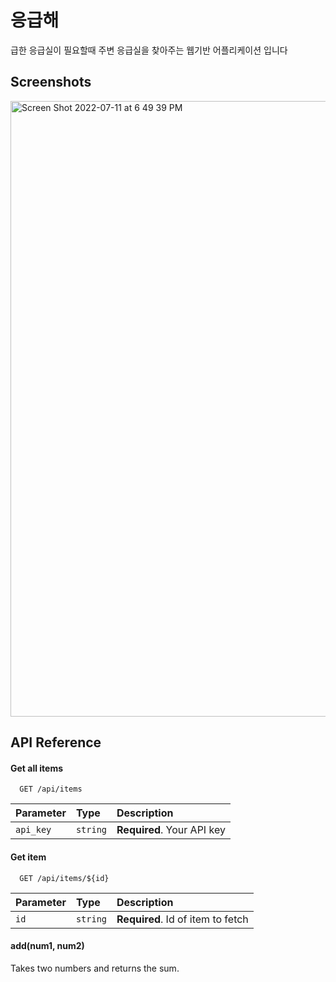 # 응급해

급한 응급실이 필요할때 주변 응급실을 찾아주는 웹기반 어플리케이션 입니다


## Screenshots

<img width="985" alt="Screen Shot 2022-07-11 at 6 49 39 PM" src="https://user-images.githubusercontent.com/48500149/178240424-6a7599ce-dc30-4cac-a746-174b18f8f9c3.png">



## API Reference

#### Get all items

```http
  GET /api/items
```

| Parameter | Type     | Description                |
| :-------- | :------- | :------------------------- |
| `api_key` | `string` | **Required**. Your API key |

#### Get item

```http
  GET /api/items/${id}
```

| Parameter | Type     | Description                       |
| :-------- | :------- | :-------------------------------- |
| `id`      | `string` | **Required**. Id of item to fetch |

#### add(num1, num2)

Takes two numbers and returns the sum.
